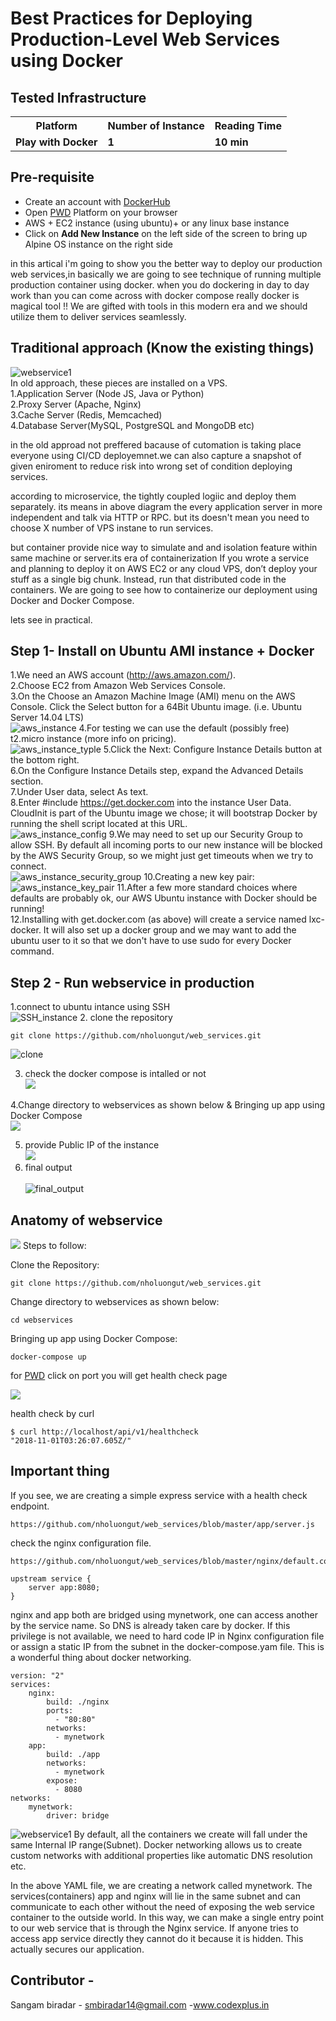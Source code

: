# Best Practices for Deploying Production-Level Web Services using Docker

## Tested Infrastructure

<table class="tg">
  <tr>
    <th class="tg-yw4l"><b>Platform</b></th>
    <th class="tg-yw4l"><b>Number of Instance</b></th>
    <th class="tg-yw4l"><b>Reading Time</b></th>
    
  </tr>
  <tr>
    <td class="tg-yw4l"><b> Play with Docker</b></td>
    <td class="tg-yw4l"><b>1</b></td>
    <td class="tg-yw4l"><b>10 min</b></td>
    
  </tr>
  
</table>

## Pre-requisite

- Create an account with [DockerHub](https://hub.docker.com)
- Open [PWD](https://labs.play-with-docker.com/) Platform on your browser 
- AWS + EC2 instance (using ubuntu)+ or any linux base instance 
- Click on **Add New Instance** on the left side of the screen to bring up Alpine OS instance on the right side



in this artical i'm going to show you the better way to deploy our production web services,in basically we are going to see technique of running multiple production container using docker.
when you do dockering in day to day work than you can come across with docker compose really docker is magical tool !!
We are gifted with tools in this modern era and we should utilize them to deliver services seamlessly.

## Traditional approach (Know the existing things)

![webservice1](https://github.com/nholuongut/web_services/blob/master/web-services2.png)
<br>
In old approach, these pieces are installed on a VPS.<br>
1.Application Server (Node JS, Java or Python)<br>
2.Proxy Server (Apache, Nginx)<br>
3.Cache Server (Redis, Memcached)<br>
4.Database Server(MySQL, PostgreSQL and MongoDB etc)<br>

in the old approad not preffered bacause of cutomation is taking place everyone using CI/CD deployemnet.we can also capture a snapshot of given eniroment to reduce risk into wrong set of condition deploying services.

according to microservice, the tightly coupled logiic and deploy them separately. its means in above diagram the every application server in more independent and talk via HTTP or RPC. but its doesn't mean you need to choose X number of VPS instane to run services.

but container provide nice way to simulate and and isolation feature within same machine or server.its era of containerization 
If you wrote a service and planning to deploy it on AWS EC2 or any cloud VPS, don’t deploy your stuff as a single big chunk. Instead, run that distributed code in the containers. We are going to see how to containerize our deployment using Docker and Docker Compose.

lets see in practical.

## Step 1- Install on Ubuntu AMI instance + Docker
   1.We need an AWS account (http://aws.amazon.com/).<br>
   2.Choose EC2 from Amazon Web Services Console.<br>
   3.On the Choose an Amazon Machine Image (AMI) menu on the AWS Console. Click the Select button for a 64Bit Ubuntu image. (i.e. Ubuntu Server 14.04 LTS)<br>
   ![aws_instance](https://github.com/nholuongut/web_services/blob/master/output-1.png)
   4.For testing we can use the default (possibly free) t2.micro instance (more info on pricing).<br>
   ![aws_instance_typle](https://github.com/nholuongut/web_services/blob/master/output-2.png)
   5.Click the Next: Configure Instance Details button at the bottom right.<br>
   6.On the Configure Instance Details step, expand the Advanced Details section.<br>
   7.Under User data, select As text.<br>
   8.Enter #include https://get.docker.com into the instance User Data. CloudInit is part of the Ubuntu image we chose; it will bootstrap Docker by running the shell script located at this URL.<br>
  ![aws_instance_config](https://github.com/nholuongut/web_services/blob/master/output-3.png)
   9.We may need to set up our Security Group to allow SSH. By default all incoming ports to our new instance will be blocked by the AWS Security Group, so we might just get timeouts when we try to connect.<br>
   ![aws_instance_security_group](https://github.com/nholuongut/web_services/blob/master/output-4.png)
   10.Creating a new key pair:<br>
   ![aws_instance_key_pair](https://github.com/nholuongut/web_services/blob/master/output-5.png)
   11.After a few more standard choices where defaults are probably ok, our AWS Ubuntu instance with Docker should be running!<br>
   12.Installing with get.docker.com (as above) will create a service named lxc-docker. It will also set up a docker group and we may want to add the ubuntu user to it so that we don't have to use sudo for every Docker command.<br>

## Step 2 - Run webservice in production 
   1.connect to ubuntu intance using SSH<br>
 ![SSH_instance](https://github.com/nholuongut/web_services/blob/master/output-6.png)
   2. clone the repository 
   ```
git clone https://github.com/nholuongut/web_services.git
```
![clone](https://github.com/nholuongut/web_services/blob/master/output-8.png)

  3. check the docker compose is intalled or not <br>
  ![](https://github.com/nholuongut/web_services/blob/master/output-9.png)
  
  4.Change directory to webservices as shown below & 
Bringing up app using Docker Compose<br>
![](https://github.com/nholuongut/web_services/blob/master/output-10.png)

 5. provide Public IP of the instance <br>
 ![](https://github.com/nholuongut/web_services/blob/master/output%2011.png)
 6. final output <br>  
![final_output](https://github.com/nholuongut/web_services/blob/master/output%20-%207.png)



## Anatomy of webservice 

![](https://github.com/nholuongut/web_services/blob/master/web-service3.png)
Steps to follow:


Clone the Repository:

```
git clone https://github.com/nholuongut/web_services.git
```

Change directory to webservices as shown below:


```
cd webservices 
```

Bringing up app using Docker Compose:
 
```
docker-compose up 
```

for [PWD](https://labs.play-with-docker.com/) click on port you will get health check page 

![](https://github.com/nholuongut/web_services/blob/master/web-service-4.png)


health check by curl 

```
$ curl http://localhost/api/v1/healthcheck
"2018-11-01T03:26:07.605Z/"
```
## Important thing

If you see, we are creating a simple express service with a health check endpoint.
```
https://github.com/nholuongut/web_services/blob/master/app/server.js

```

check the nginx configuration file.
```
https://github.com/nholuongut/web_services/blob/master/nginx/default.conf
```

```
upstream service { 
    server app:8080;
}
```
nginx and app both are bridged using mynetwork, one can access another by the service name. So DNS is already taken care by docker. If this privilege is not available, we need to hard code IP in Nginx configuration file or assign a static IP from the subnet in the docker-compose.yam file. This is a wonderful thing about docker networking.

```
version: "2"
services:
    nginx:
        build: ./nginx
        ports:
          - "80:80"
        networks:
          - mynetwork
    app:
        build: ./app
        networks:
          - mynetwork
        expose: 
          - 8080
networks:
    mynetwork: 
        driver: bridge
```

![webservice1](https://github.com/nholuongut/web_services/blob/master/web-services1.png)
By default, all the containers we create will fall under the same Internal IP range(Subnet). Docker networking allows us to create custom networks with additional properties like automatic DNS resolution etc.

In the above YAML file, we are creating a network called mynetwork. The services(containers) app and nginx will lie in the same subnet and can communicate to each other without the need of exposing the web service container to the outside world. In this way, we can make a single entry point to our web service that is through the Nginx service. If anyone tries to access app service directly they cannot do it because it is hidden. This actually secures our application.

## Contributor - 

Sangam biradar - smbiradar14@gmail.com -www.codexplus.in 
